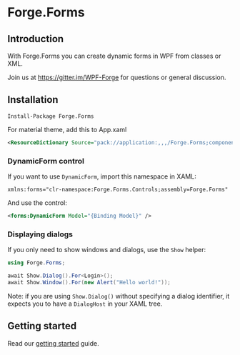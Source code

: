 # Forge.Forms

## Introduction

With Forge.Forms you can create dynamic forms in WPF from classes or XML.

Join us at https://gitter.im/WPF-Forge for questions or general discussion.

## Installation

```
Install-Package Forge.Forms
```

For material theme, add this to App.xaml

```xml
<ResourceDictionary Source="pack://application:,,,/Forge.Forms;component/Themes/Material.xaml" />
```

### DynamicForm control

If you want to use `DynamicForm`, import this namespace in XAML:

```
xmlns:forms="clr-namespace:Forge.Forms.Controls;assembly=Forge.Forms"
```

And use the control:

```xml
<forms:DynamicForm Model="{Binding Model}" />
```

### Displaying dialogs

If you only need to show windows and dialogs, use the `Show` helper:

```csharp
using Forge.Forms;

await Show.Dialog().For<Login>();
await Show.Window().For(new Alert("Hello world!"));
```

Note: if you are using `Show.Dialog()` without specifying a dialog identifier, it expects you to have a `DialogHost` in your XAML tree.

## Getting started

Read our [getting started](https://wpf-forge.github.io/Forge.Forms/guides/getting-started) guide.